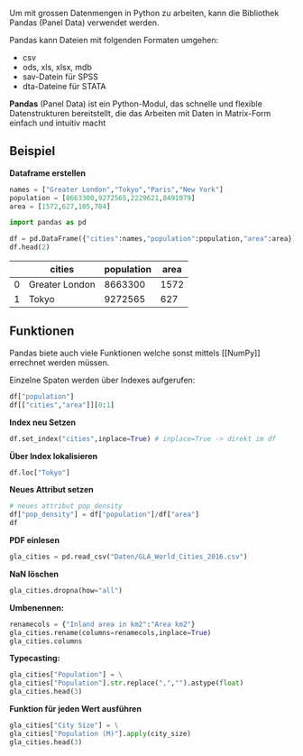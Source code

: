 Um mit grossen Datenmengen in Python zu arbeiten, kann die Bibliothek Pandas (Panel Data) verwendet werden.

Pandas kann Dateien mit folgenden Formaten umgehen:
- csv
- ods, xls, xlsx, mdb
- sav-Datein für SPSS
- dta-Dateine für STATA

**Pandas** (Panel Data) ist ein Python-Modul, das schnelle und flexible Datenstrukturen bereitstellt, die das Arbeiten mit Daten in Matrix-Form einfach und intuitiv macht

## Beispiel
**Dataframe erstellen**
```python
names = ["Greater London","Tokyo","Paris","New York"]
population = [8663300,9272565,2229621,8491079]
area = [1572,627,105,784]

import pandas as pd

df = pd.DataFrame({"cities":names,"population":population,"area":area})
df.head(2)
```

|     | cities         | population | area |
| --- | -------------- | ---------- | ---- |
| 0   | Greater London | 8663300    | 1572 |
| 1   | Tokyo          | 9272565    | 627  |

## Funktionen
Pandas biete auch viele Funktionen welche sonst mittels [[NumPy]] errechnet werden müssen.

Einzelne Spaten werden über Indexes aufgerufen:
```python
df["population"]
df[["cities","area"]][0:1]
```

**Index neu Setzen**
```python
df.set_index("cities",inplace=True) # inplace=True -> direkt im df
```

**Über Index lokalisieren**
```python
df.loc["Tokyo"]
```

**Neues Attribut setzen**
```python
# neues attribut pop_density
df["pop_density"] = df["population"]/df["area"]
df
```

**PDF einlesen**
```python
gla_cities = pd.read_csv("Daten/GLA_World_Cities_2016.csv")
```
**NaN löschen**
```python
gla_cities.dropna(how="all")
```

**Umbenennen:**
```python
renamecols = {"Inland area in km2":"Area km2"}
gla_cities.rename(columns=renamecols,inplace=True)
gla_cities.columns
```

**Typecasting:**
```python
gla_cities["Population"] = \
gla_cities["Population"].str.replace(",","").astype(float)
gla_cities.head(3)
```

**Funktion für jeden Wert ausführen**
```python
gla_cities["City Size"] = \
gla_cities["Population (M)"].apply(city_size)
gla_cities.head(3)
```
